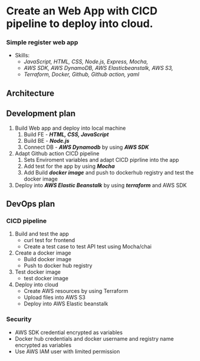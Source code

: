 # Create an Web App with CICD pipeline to deploy into cloud. 
### Simple register web app
 - Skills: 
     - *JavaScript, HTML, CSS, Node.js, Express, Mocha,* 
     - *AWS SDK, AWS DynamoDB, AWS Elasticbeanstalk, AWS S3,* 
     - *Terraform, Docker, Github, Github action, yaml*
## Architecture

## Development plan
1. Build Web app and deploy into local machine
    1. Build FE - ***HTML, CSS, JavaScript***
    2. Build BE - ***Node.js***
    3. Connect DB - ***AWS Dynamodb*** by using ***AWS SDK***
2. Adapt Github action CICD pipeline
    1. Sets Enviroment variables and adapt CICD piprline into the app
    2. Add test for the app by using ***Mocha***
    3. Add Build ***docker image*** and push to dockerhub registry and test the docker image
3. Deploy into ***AWS Elastic Beanstalk*** by using ***terraform*** and AWS SDK


## DevOps plan
### CICD pipeline
1. Build and test the app
    - curl test for frontend
    - Create a test case to test API test using Mocha/chai
2. Create a docker image
    - Build docker image
    - Push to docker hub registry
3. Test docker image
    - test docker image
4. Deploy into cloud
    - Create AWS resources by using Terraform
    - Upload files into AWS S3
    - Deploy into AWS Elastic beanstalk

### Security
- AWS SDK credential encrypted as variables
- Docker hub credentials and docker username and registry name encrypted as variables
- Use AWS IAM user with limited permission

